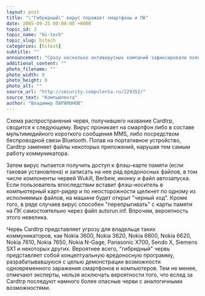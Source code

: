 ```yaml
---
layout: post
title: "\"Гибридный\" вирус поражает смартфоны и ПК"
date: 2005-09-25 00:00:00 +0000
topic_id: 3
topic_name: "Hi-tech"
topic_slug: hitech
categories: [hitech]
subtitle: ""
announcement: "Сразу несколько антивирусных компаний зафиксировали появление необычной вредоносной программы, способной инфицировать и коммуникаторы под управлением операционной системы Symbian OS, и обычные Windows-компьютеры."
additional_content: ""
photo_filename: ""
photo_width: 0
photo_height: 0
photo_alt: ""
source_url: "http://security.compulenta.ru/229352/"
source_text: "Компьюлента"
author: "Владимир ПАРАМОНОВ"
---
```

Схема распространения червя, получившего название Cardtrp, сводится к следующему. Вирус проникает на смартфон либо в составе мультимедийного короткого сообщения MMS, либо посредством беспроводной связи Bluetooth. Попав на портативное устройство, Cardtrp заменяет файлы некоторых приложений, нарушая тем самым работу коммуникатора.

Затем вирус пытается получить доступ к флэш-карте памяти (если таковая установлена) и записать на нее ряд вредоносных файлов, в том числе компоненты червей Wukill, Berbew, иконку и файл автозапуска. Если пользователь впоследствии вставит флэш-носитель в компьютерный карт-ридер и по неосторожности щелкнет по одному из исполняемых файлов, на машине будет открыт "черный ход". Кроме того, в ряде случаев вирус способен "перепрыгивать" с карты памяти на ПК самостоятельно через файл autorun.inf. Впрочем, вероятность этого невелика.

Червь Cardtrp представляет угрозу для владельце таких коммуникаторов, как Nokia 3600, Nokia 3620, Nokia 6600, Nokia 6620, Nokia 7610, Nokia 7650, Nokia N-Gage, Panasonic X700, Sendo X, Siemens SX1 и некоторых других. Вероятнее всего, "гибридный" червь представляет собой концептуальную вредоносную программу, разрабатывавшуюся с целью демонстрации возможности одновременного заражения смартфонов и компьютеров. Тем не менее, отмечают эксперты, нельзя исключать вероятности того, что вслед за Cardtrp последуют намного более опасные черви с аналогичными возможностями.
